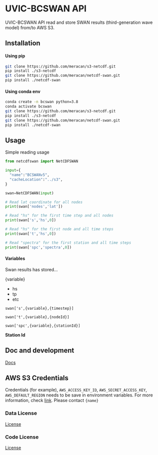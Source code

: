 # UVIC-BCSWAN API
UVIC-BCSWAN API read and store SWAN results (third-generation wave model) from/to AWS S3. 

## Installation
#### Using pip
```bash
git clone https://github.com/meracan/s3-netcdf.git
pip install ./s3-netcdf
git clone https://github.com/meracan/netcdf-swan.git
pip install ./netcdf-swan
```

#### Using conda env
```bash
conda create -n bcswan python=3.8
conda activate bcswan
git clone https://github.com/meracan/s3-netcdf.git
pip install ./s3-netcdf
git clone https://github.com/meracan/netcdf-swan.git
pip install ./netcdf-swan
```

## Usage
Simple reading usage
```python
from netcdfswan import NetCDFSWAN

input={
  "name":"BCSWANv5",
  "cacheLocation":"../s3",
}

swan=NetCDFSWAN(input)

# Read lat coordinate for all nodes
print(swan['nodes','lat'])

# Read "hs" for the first time step and all nodes
print(swan['s','hs',0])

# Read "hs" for the first node and all time steps
print(swan['t','hs',0])

# Read "spectra" for the first station and all time steps
print(swan['spc','spectra',0])

```

#### Variables
Swan results has stored... 

{variable}
- hs
- tp
- etc

`swan['s',{variable},{timestep}]`

`swan['t',{variable},{nodeId}]`

`swan['spc',{variable},{stationId}]`

**Station Id**



## Doc and development
[Docs](doc/README.md)

## AWS S3 Credentials
Credentials (for example), `AWS_ACCESS_KEY_ID`, `AWS_SECRET_ACCESS_KEY`, `AWS_DEFAULT_REGION` needs to be save in environment variables. 
For more information, check [link](https://docs.aws.amazon.com/cli/latest/userguide/cli-configure-envvars.html).
Please contact `{name}`

### Data License
[License](LICENSE)

### Code License
[License](LICENSE)
